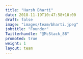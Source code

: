 ```yaml
---
title: "Harsh Bharti"
date: 2018-11-19T10:47:58+10:00
draft: false
image: "images/team/bharti.jpeg"
jobtitle: "Founder"
Twitterhandle: "@McStack_88"
promoted: true
weight: 1
layout: team
---
```

